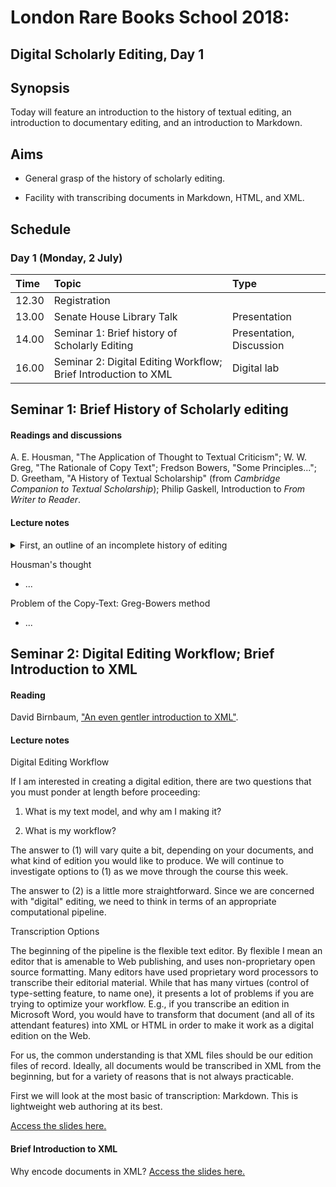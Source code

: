 # London Rare Books School 2018:
## Digital Scholarly Editing, Day 1

## Synopsis

Today will feature an introduction to the history of textual editing, an introduction to documentary editing, and an introduction to Markdown.

## Aims

* General grasp of the history of scholarly editing.

* Facility with transcribing documents in Markdown, HTML, and XML.

## Schedule
### Day 1 (Monday, 2 July)

Time     | Topic                               | Type                    |
:--------| :---------------------------------- |:------------------------|
12.30  | Registration                 |             |
13.00  |  Senate House Library Talk | Presentation |
14.00 | Seminar 1: Brief history of Scholarly Editing  | Presentation, Discussion  |
16.00 | Seminar 2: Digital Editing Workflow; Brief Introduction to XML | Digital lab |             |


## Seminar 1: Brief History of Scholarly editing

#### Readings and discussions

A. E. Housman, "The Application of Thought to Textual Criticism"; W. W. Greg, "The Rationale of Copy Text"; Fredson Bowers, "Some Principles..."; D. Greetham, "A History of Textual Scholarship" (from *Cambridge Companion to Textual Scholarship*); Philip Gaskell, Introduction to *From Writer to Reader*.

#### Lecture notes

<details><summary>First, an outline of an incomplete history of editing</summary>
<p>

* Peisistratus (560–527 BCE) orders the 'official' text of Homer. The primary challenge was to build a coherent text from myriad versions spoken by the rhapsodes. This could be a viable beginning of textual criticism, i.e., being aware of variance and attending to authenticity and authority (whatever those terms mean). (Discuss!)

* Lycurgus (c. 390–324 BCE) arranges for single texts of Aeschylus, Sophocles, and Euripedes to be deposited into Athenian archives.

* The history of textual editing is a history of arguments about the meaning of terms such as authenticity and authority.

* What is the *textus receptus*? E.g., Falstaff "babbl'd o' green fields" (Shakespeare, *Henry V*); "soiled fish of the sea" (Melville, *White-Jacket*).

* Alexandrian library: manuscript copying; the birth of collation as a practice; dealing with anomalies.

* Descriptive Bibliography.

* Biblical scholarship and philology.

</p>
</details>

Housman's thought

* ...



Problem of the Copy-Text: Greg-Bowers method

* ...



## Seminar 2: Digital Editing Workflow; Brief Introduction to XML

#### Reading
David Birnbaum, ["An even gentler introduction to XML"](http://dh.obdurodon.org/what-is-xml.xhtml).

#### Lecture notes
Digital Editing Workflow

If I am interested in creating a digital edition, there are two questions that you must ponder at length before proceeding:

1. What is my text model, and why am I making it?

2. What is my workflow?

The answer to (1) will vary quite a bit, depending on your documents, and what kind of edition you would like to produce. We will continue to investigate options to (1) as we move through the course this week.

The answer to (2) is a little more straightforward. Since we are concerned with "digital" editing, we need to think in terms of an appropriate computational pipeline.



Transcription Options

 The beginning of the pipeline is the flexible text editor. By flexible I mean an editor that is amenable to Web publishing, and uses non-proprietary open source formatting. Many editors have used proprietary word processors to transcribe their editorial material. While that has many virtues (control of type-setting feature, to name one), it presents a lot of problems if you are trying to optimize your workflow. E.g., if you transcribe an edition in Microsoft Word, you would have to transform that document (and all of its attendant features) into XML or HTML in order to make it work as a digital edition on the Web.

 For us, the common understanding is that XML files should be our edition files of record. Ideally, all documents would be transcribed in XML from the beginning, but for a variety of reasons that is not always practicable.

 First we will look at the most basic of transcription: Markdown. This is lightweight web authoring at its best.

 [Access the slides here.](insert-link)



#### Brief Introduction to XML

Why encode documents in XML? [Access the slides here.](fill-in-link)
